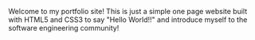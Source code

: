 Welcome to my portfolio site! This is just a simple one page website built with HTML5 and CSS3
to say "Hello World!!" and introduce myself to the software engineering community!